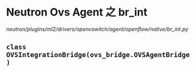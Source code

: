 # Neutron Ovs Agent 之 br_int

*neutron/plugins/ml2/drivers/openvswitch/agent/openflow/native/br_int.py*

## `class OVSIntegrationBridge(ovs_bridge.OVSAgentBridge)`